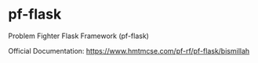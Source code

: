 # pf-flask
Problem Fighter Flask Framework (pf-flask)

Official Documentation: <https://www.hmtmcse.com/pf-rf/pf-flask/bismillah>
